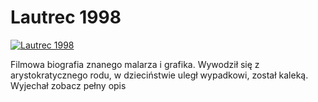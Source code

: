 Lautrec 1998 
=============
[![Lautrec 1998 ](http://vidos.pl/images/player.gif)](http://vidos.pl/lautrec-1998)

 Filmowa biografia znanego malarza i grafika. Wywodził się z arystokratycznego rodu, w dzieciństwie uległ wypadkowi, został kaleką. Wyjechał zobacz pełny opis
